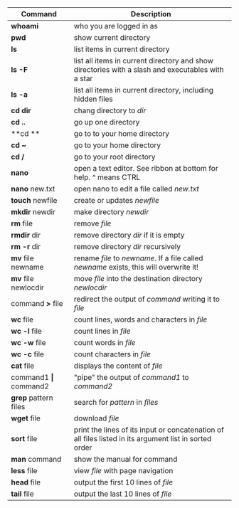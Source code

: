 | Command | Description |
|---------|-------------|
|**whoami**|who you are logged in as|
|**pwd**|show current directory|
|**ls**|list items in current directory|
|**ls -F**|list all items in current directory and show directories with a slash and executables with a star|
|**ls -a**|list all items in current directory, including hidden files|
|**cd dir**|chang directory to *dir*|
|**cd ..**|go up one directory|
|**cd **|go to to your home directory|
|**cd ~**|go to your home directory|
|**cd /**|go to  your root directory|
|**nano**|open a text editor. See ribbon at bottom for help. ^ means CTRL|
|**nano** new.txt|open nano to edit a file called *new.txt*|
|**touch** newfile|create or updates *newfile*|
|**mkdir** newdir|make directory *newdir*|
|**rm** file|remove *file*|
|**rmdir** dir|remove directory *dir* if it is empty|
|**rm -r** dir|remove directory *dir* recursively|
|**mv** file newname|rename *file* to *newname*. If a file called *newname* exists, this will overwrite it!|
|**mv** file newlocdir|move *file* into the destination directory *newlocdir*|
|command **>** file|redirect the output of *command* writing it to *file*|
|**wc** file|count lines, words and characters in *file*|
|**wc -l** file|count lines in *file*|
|**wc -w** file|count words in *file*|
|**wc -c** file|count characters in *file*|
|**cat** file|displays the content of *file*|
|command1 **&#124;** command2|"pipe" the output of *command1* to *command2*|
|**grep** pattern files| search for *pattern* in *files*|
|**wget** file|download *file*|
|**sort** file|print the lines of its input or concatenation of all files listed in its argument list in sorted order|
|**man** command|show the manual for command|
|**less** file|view *file* with page navigation|
|**head** file|output the first 10 lines of *file*|
|**tail** file|output the last 10 lines of *file*|